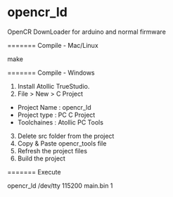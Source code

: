 opencr_ld
=======

OpenCR DownLoader for arduino and normal firmware


=======
Compile - Mac/Linux

make

=======
Compile - Windows

1. Install Atollic TrueStudio.
2. File > New > C Project
  - Project Name : opencr_ld
  - Project type : PC C Project
  - Toolchaines : Atollic PC Tools
3. Delete src folder from the project
4. Copy & Paste opencr_tools file
5. Refresh the project files
6. Build the project


=======
Execute 

opencr_ld /dev/tty 115200 main.bin 1 




